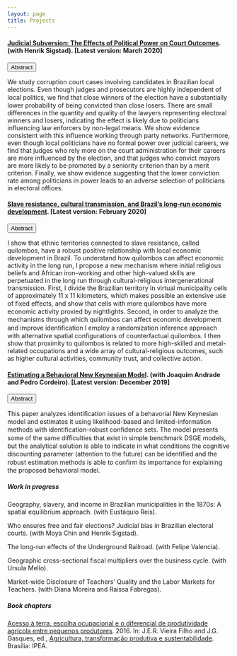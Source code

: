 ```yaml
---
layout: page
title: Projects
---
```



#### [Judicial Subversion: The Effects of Political Power on Court Outcomes](https://gbrlambais.github.io/judicial_subervsion.pdf). (with Henrik Sigstad). [Latest version: March 2020]

<button class="collapsible" id="subversion">Abstract</button>

<div class="content" id="subversiondata" markdown="1">
 We study corruption court cases involving candidates in Brazilian local elections. Even though judges and prosecutors are highly independent of local politics, we ﬁnd that close winners of the election have a substantially lower probability of being convicted than close losers. There are small differences in the quantity and quality of the lawyers representing electoral winners and losers, indicating the effect is likely due to politicians influencing law enforcers by non-legal means. We show evidence consistent with this influence working through party networks. Furthermore, even though local politicians have no formal power over judicial careers, we find that judges who rely more on the court administration for their careers are more influenced by the election, and that judges who convict mayors are more likely to be promoted by a seniority criterion than by a merit criterion. Finally, we show evidence suggesting that the lower conviction rate among politicians in power leads to an adverse selection of politicians in electoral offices.
</div>

#### [Slave resistance, cultural transmission, and Brazil’s long-run economic development](https://gbrlambais.github.io/resistance_longrun.pdf). [Latest version: February 2020]

<button class="collapsible" id="slave">Abstract</button>

<div class="content" id="slavedata" markdown="1">
 I show that ethnic territories connected to slave resistance, called quilombos, have a robust positive relationship with local economic development in Brazil. To understand how quilombos can affect economic activity in the long run, I propose a new mechanism where initial religious beliefs and African iron-working and other high-valued skills are perpetuated in the long run through cultural-religious intergenerational transmission. First, I divide the Brazilian territory in virtual municipality cells of approximately 11 x 11 kilometers, which makes possible an extensive use of ﬁxed eﬀects, and show that cells with more quilombos have more economic activity proxied by nightlights. Second, in order to analyze the mechanisms through which quilombos can aﬀect economic development and improve identiﬁcation I employ a randomization inference approach with alternative spatial configurations of counterfactual quilombos. I then show that proximity to quilombos is related to more high-skilled and metal-related occupations and a wide array of cultural-religious outcomes, such as higher cultural activities, community trust, and collective action.
</div>

#### [Estimating a Behavioral New Keynesian Model](https://arxiv.org/abs/1912.0760). (with Joaquim Andrade and Pedro Cordeiro). [Latest version: December 2019]

<button class="collapsible" id="brnk">Abstract</button>

<div class="content" id="brnkdata" markdown="1">
 This paper analyzes identiﬁcation issues of a behavorial New Keynesian model and estimates it using likelihood-based and limited-information methods with identiﬁcation-robust conﬁdence sets. The model presents some of the same diﬃculties that exist in simple benchmark DSGE models, but the analytical solution is able to indicate in what conditions the cognitive discounting parameter (attention to the future) can be identiﬁed and the robust estimation methods is able to conﬁrm its importance for explaining the proposed behavioral model.
</div>

##### Work in progress

Geography, slavery, and income in Brazilian municipalities in the 1870s: A spatial equilibrium approach. (with Eustáquio Reis).

Who ensures free and fair elections? Judicial bias in Brazilian electoral courts. (with Moya Chin and Henrik Sigstad).

The long-run effects of the Underground Railroad. (with Felipe Valencia).

Geographic cross-sectional fiscal multipliers over the business cycle. (with Ursula Mello).

Market-wide Disclosure of Teachers’ Quality and the Labor Markets for Teachers. (with Diana Moreira and Raissa Fabregas).

##### Book chapters

[Acesso à terra, escolha ocupacional e o diferencial de produtividade agrícola entre pequenos produtores](https://www.ipea.gov.br/portal/images/stories/PDFs/livros/livros/160725_agricultura_transformacao_produtiva_cap_06.pdf). 2016.
In: J.E.R. Vieira Filho and J.G. Gasques, ed., [Agricultura, transformação produtiva e sustentabilidade](https://www.ipea.gov.br/portal/images/stories/PDFs/livros/livros/160725_agricultura_transformacao_produtiva.pdf). Brasília: IPEA.
